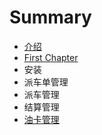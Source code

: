 # Summary

* [介绍](README.md)
* [First Chapter](chapter1.md)
* 安装
* 派车单管理
* 派车管理
* 结算管理
* [油卡管理](you-qia-guan-li.md)

